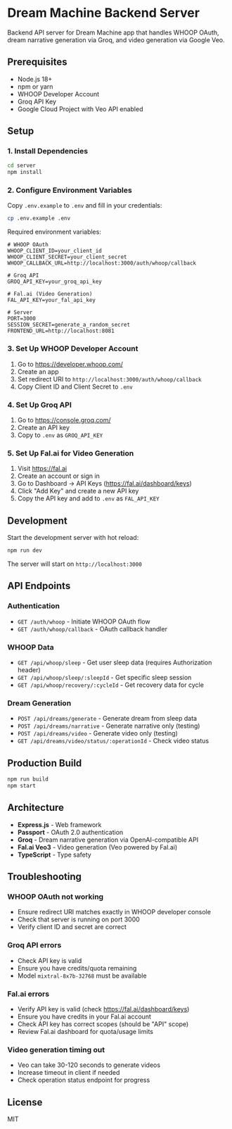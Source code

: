 # Dream Machine Backend Server

Backend API server for Dream Machine app that handles WHOOP OAuth, dream narrative generation via Groq, and video generation via Google Veo.

## Prerequisites

- Node.js 18+
- npm or yarn
- WHOOP Developer Account
- Groq API Key
- Google Cloud Project with Veo API enabled

## Setup

### 1. Install Dependencies

```bash
cd server
npm install
```

### 2. Configure Environment Variables

Copy `.env.example` to `.env` and fill in your credentials:

```bash
cp .env.example .env
```

Required environment variables:

```
# WHOOP OAuth
WHOOP_CLIENT_ID=your_client_id
WHOOP_CLIENT_SECRET=your_client_secret
WHOOP_CALLBACK_URL=http://localhost:3000/auth/whoop/callback

# Groq API
GROQ_API_KEY=your_groq_api_key

# Fal.ai (Video Generation)
FAL_API_KEY=your_fal_api_key

# Server
PORT=3000
SESSION_SECRET=generate_a_random_secret
FRONTEND_URL=http://localhost:8081
```

### 3. Set Up WHOOP Developer Account

1. Go to https://developer.whoop.com/
2. Create an app
3. Set redirect URI to `http://localhost:3000/auth/whoop/callback`
4. Copy Client ID and Client Secret to `.env`

### 4. Set Up Groq API

1. Go to https://console.groq.com/
2. Create an API key
3. Copy to `.env` as `GROQ_API_KEY`

### 5. Set Up Fal.ai for Video Generation

1. Visit https://fal.ai
2. Create an account or sign in
3. Go to Dashboard → API Keys (https://fal.ai/dashboard/keys)
4. Click "Add Key" and create a new API key
5. Copy the API key and add to `.env` as `FAL_API_KEY`

## Development

Start the development server with hot reload:

```bash
npm run dev
```

The server will start on `http://localhost:3000`

## API Endpoints

### Authentication

- `GET /auth/whoop` - Initiate WHOOP OAuth flow
- `GET /auth/whoop/callback` - OAuth callback handler

### WHOOP Data

- `GET /api/whoop/sleep` - Get user sleep data (requires Authorization header)
- `GET /api/whoop/sleep/:sleepId` - Get specific sleep session
- `GET /api/whoop/recovery/:cycleId` - Get recovery data for cycle

### Dream Generation

- `POST /api/dreams/generate` - Generate dream from sleep data
- `POST /api/dreams/narrative` - Generate narrative only (testing)
- `POST /api/dreams/video` - Generate video only (testing)
- `GET /api/dreams/video/status/:operationId` - Check video status

## Production Build

```bash
npm run build
npm start
```

## Architecture

- **Express.js** - Web framework
- **Passport** - OAuth 2.0 authentication
- **Groq** - Dream narrative generation via OpenAI-compatible API
- **Fal.ai Veo3** - Video generation (Veo powered by Fal.ai)
- **TypeScript** - Type safety

## Troubleshooting

### WHOOP OAuth not working

- Ensure redirect URI matches exactly in WHOOP developer console
- Check that server is running on port 3000
- Verify client ID and secret are correct

### Groq API errors

- Check API key is valid
- Ensure you have credits/quota remaining
- Model `mixtral-8x7b-32768` must be available

### Fal.ai errors

- Verify API key is valid (check https://fal.ai/dashboard/keys)
- Ensure you have credits in your Fal.ai account
- Check API key has correct scopes (should be "API" scope)
- Review Fal.ai dashboard for quota/usage limits

### Video generation timing out

- Veo can take 30-120 seconds to generate videos
- Increase timeout in client if needed
- Check operation status endpoint for progress

## License

MIT
